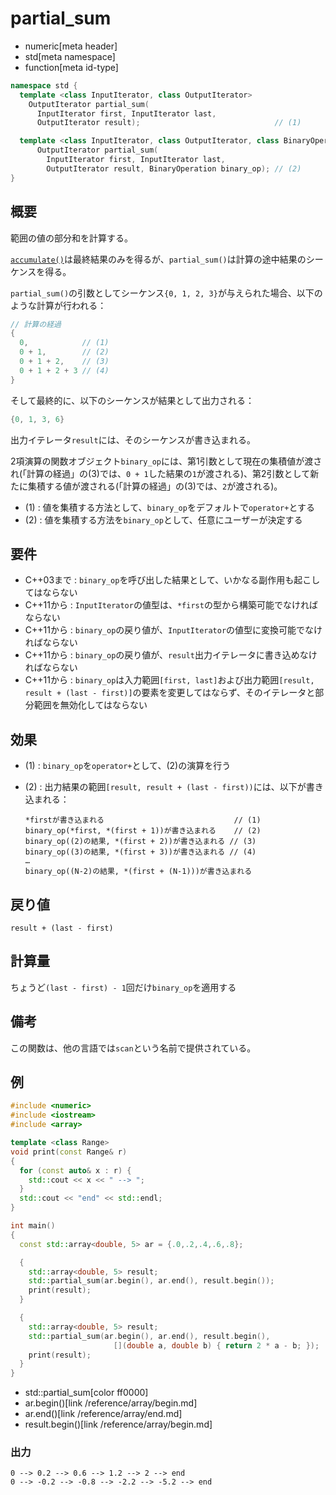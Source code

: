 # partial_sum
* numeric[meta header]
* std[meta namespace]
* function[meta id-type]

```cpp
namespace std {
  template <class InputIterator, class OutputIterator>
    OutputIterator partial_sum(
      InputIterator first, InputIterator last,
      OutputIterator result);                              // (1)

  template <class InputIterator, class OutputIterator, class BinaryOperation>
      OutputIterator partial_sum(
        InputIterator first, InputIterator last,
        OutputIterator result, BinaryOperation binary_op); // (2)
}
```

## 概要
範囲の値の部分和を計算する。

[`accumulate()`](accumulate.md)は最終結果のみを得るが、`partial_sum()`は計算の途中結果のシーケンスを得る。

`partial_sum()`の引数としてシーケンス`{0, 1, 2, 3}`が与えられた場合、以下のような計算が行われる：

```cpp
// 計算の経過
{
  0,            // (1)
  0 + 1,        // (2)
  0 + 1 + 2,    // (3)
  0 + 1 + 2 + 3 // (4)
}
```

そして最終的に、以下のシーケンスが結果として出力される：

```cpp
{0, 1, 3, 6}
```

出力イテレータ`result`には、そのシーケンスが書き込まれる。

2項演算の関数オブジェクト`binary_op`には、第1引数として現在の集積値が渡され(「計算の経過」の(3)では、`0 + 1`した結果の`1`が渡される)、第2引数として新たに集積する値が渡される(「計算の経過」の(3)では、`2`が渡される)。

- (1) : 値を集積する方法として、`binary_op`をデフォルトで`operator+`とする
- (2) : 値を集積する方法を`binary_op`として、任意にユーザーが決定する


## 要件
- C++03まで : `binary_op`を呼び出した結果として、いかなる副作用も起こしてはならない
- C++11から : `InputIterator`の値型は、`*first`の型から構築可能でなければならない
- C++11から : `binary_op`の戻り値が、`InputIterator`の値型に変換可能でなければならない
- C++11から : `binary_op`の戻り値が、`result`出力イテレータに書き込めなければならない
- C++11から : `binary_op`は入力範囲`[first, last]`および出力範囲`[result, result + (last - first)]`の要素を変更してはならず、そのイテレータと部分範囲を無効化してはならない


## 効果
- (1) : `binary_op`を`operator+`として、(2)の演算を行う
- (2) : 出力結果の範囲`[result, result + (last - first))`には、以下が書き込まれる：

    ```
    *firstが書き込まれる                             // (1)
    binary_op(*first, *(first + 1))が書き込まれる    // (2)
    binary_op((2)の結果, *(first + 2))が書き込まれる // (3)
    binary_op((3)の結果, *(first + 3))が書き込まれる // (4)
    …
    binary_op((N-2)の結果, *(first + (N-1)))が書き込まれる
    ```

## 戻り値
`result + (last - first)`


## 計算量
ちょうど`(last - first) - 1`回だけ`binary_op`を適用する


## 備考
この関数は、他の言語では`scan`という名前で提供されている。


## 例
```cpp example
#include <numeric>
#include <iostream>
#include <array>

template <class Range>
void print(const Range& r)
{
  for (const auto& x : r) {
    std::cout << x << " --> ";
  }
  std::cout << "end" << std::endl;
}

int main()
{
  const std::array<double, 5> ar = {.0,.2,.4,.6,.8};

  {
    std::array<double, 5> result;
    std::partial_sum(ar.begin(), ar.end(), result.begin());
    print(result);
  }

  {
    std::array<double, 5> result;
    std::partial_sum(ar.begin(), ar.end(), result.begin(),
                       [](double a, double b) { return 2 * a - b; });
    print(result);
  }
}
```
* std::partial_sum[color ff0000]
* ar.begin()[link /reference/array/begin.md]
* ar.end()[link /reference/array/end.md]
* result.begin()[link /reference/array/begin.md]

### 出力
```
0 --> 0.2 --> 0.6 --> 1.2 --> 2 --> end
0 --> -0.2 --> -0.8 --> -2.2 --> -5.2 --> end
```


